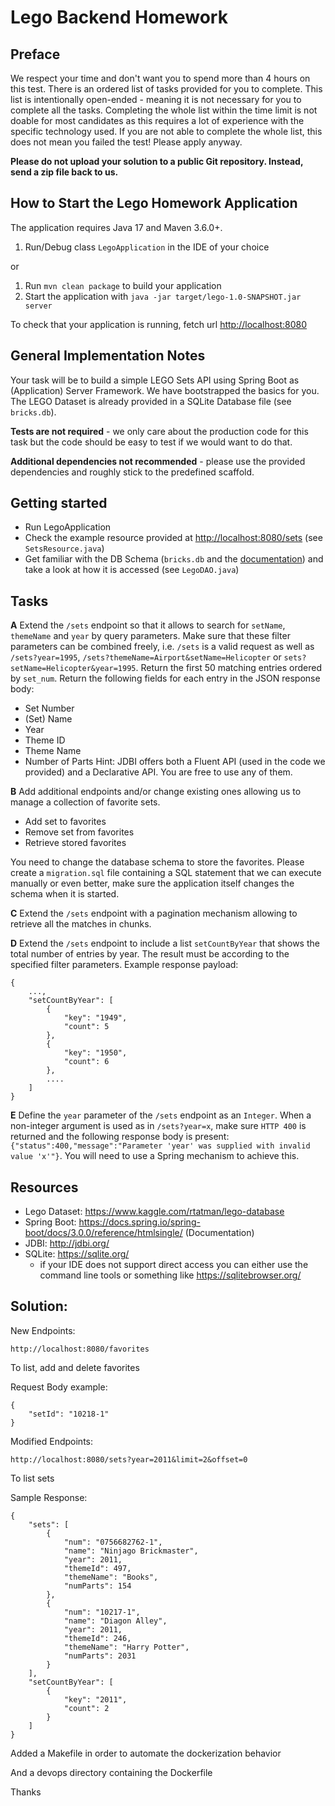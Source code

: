 # Lego Backend Homework

## Preface

We respect your time and don't want you to spend more than 4 hours on this test.
There is an ordered list of tasks provided for you to complete. 
This list is intentionally open-ended - meaning it is not necessary for you to complete all the tasks.
Completing the whole list within the time limit is not doable for most candidates
as this requires a lot of experience with the specific technology used. 
If you are not able to complete the whole list, this does not mean you failed the test! Please apply anyway.

**Please do not upload your solution to a public Git repository. Instead, send a zip file back to us.**

## How to Start the Lego Homework Application

The application requires Java 17 and Maven 3.6.0+.

1. Run/Debug class `LegoApplication` in the IDE of your choice

or

1. Run `mvn clean package` to build your application
2. Start the application with `java -jar target/lego-1.0-SNAPSHOT.jar server`
   
To check that your application is running, fetch url [http://localhost:8080](http://localhost:8080)

## General Implementation Notes

Your task will be to build a simple LEGO Sets API using Spring Boot as (Application) Server Framework. We have bootstrapped the basics for you.
The LEGO Dataset is already provided in a SQLite Database file (see `bricks.db`). 

**Tests are not required** - we only care about the production code for this task but the code should be easy to test if we would want to do that.

**Additional dependencies not recommended** - please use the provided dependencies and roughly stick to the predefined scaffold.

## Getting started

* Run LegoApplication
* Check the example resource provided at [http://localhost:8080/sets](http://localhost:8080/sets) (see `SetsResource.java`)
* Get familiar with the DB Schema (`bricks.db` and the [documentation](https://www.kaggle.com/rtatman/lego-database?select=sets.csv)) and take a look at how it is accessed (see `LegoDAO.java`) 

## Tasks

**A** Extend the `/sets` endpoint so that it allows to search for `setName`, `themeName` and `year` by query parameters.
Make sure that these filter parameters can be combined freely, i.e. `/sets` is a valid request as well as `/sets?year=1995`,
`/sets?themeName=Airport&setName=Helicopter` or `sets?setName=Helicopter&year=1995`. Return the first 50 matching entries
ordered by `set_num`. Return the following fields for each entry in the JSON response body:
* Set Number
* (Set) Name
* Year
* Theme ID
* Theme Name
* Number of Parts
Hint: JDBI offers both a Fluent API (used in the code we provided) and a Declarative API. You are free to use any of them.

**B** Add additional endpoints and/or change existing ones allowing us to manage a collection of favorite sets.
* Add set to favorites
* Remove set from favorites
* Retrieve stored favorites

You need to change the database schema to store the favorites.
Please create a `migration.sql` file containing a SQL statement that we can execute manually or even better, make sure the application itself changes the schema when it is started.

**C** Extend the `/sets` endpoint with a pagination mechanism allowing to retrieve all the matches in chunks.

**D** Extend the `/sets` endpoint to include a list `setCountByYear` that shows the total number of entries by year.
The result must be according to the specified filter parameters. Example response payload:
```
{
    ...,
    "setCountByYear": [
        {
            "key": "1949",
            "count": 5
        },
        {
            "key": "1950",
            "count": 6
        },
        ....
    ]
}
```

**E** Define the `year` parameter of the `/sets` endpoint as an `Integer`. When a non-integer argument is used
as in `/sets?year=x`, make sure `HTTP 400` is returned and the following response body is present:
`{"status":400,"message":"Parameter 'year' was supplied with invalid value 'x'"}`.
You will need to use a Spring mechanism to achieve this.


## Resources

* Lego Dataset: <https://www.kaggle.com/rtatman/lego-database>
* Spring Boot: <https://docs.spring.io/spring-boot/docs/3.0.0/reference/htmlsingle/> (Documentation)
* JDBI: <http://jdbi.org/>
* SQLite: <https://sqlite.org/>
    * if your IDE does not support direct access you can either use the command line tools or something like <https://sqlitebrowser.org/>
    
    
## Solution:

New Endpoints:

```
http://localhost:8080/favorites

```

To list, add and delete favorites

Request Body example:

```
{
    "setId": "10218-1"
} 
```


Modified Endpoints:

```
http://localhost:8080/sets?year=2011&limit=2&offset=0
```

To list sets

Sample Response:

```
{
    "sets": [
        {
            "num": "0756682762-1",
            "name": "Ninjago Brickmaster",
            "year": 2011,
            "themeId": 497,
            "themeName": "Books",
            "numParts": 154
        },
        {
            "num": "10217-1",
            "name": "Diagon Alley",
            "year": 2011,
            "themeId": 246,
            "themeName": "Harry Potter",
            "numParts": 2031
        }
    ],
    "setCountByYear": [
        {
            "key": "2011",
            "count": 2
        }
    ]
}
```


Added a Makefile in order to automate the dockerization behavior

And a devops directory containing the Dockerfile

Thanks